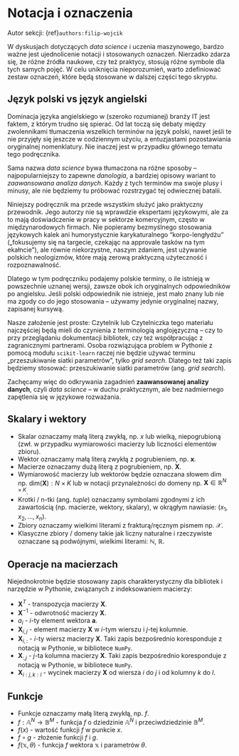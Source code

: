# Notacja i oznaczenia

Autor sekcji: {ref}`authors:filip-wojcik`


W dyskusjach dotyczących *data science* i uczenia maszynowego, bardzo ważne jest ujednolicenie notacji i stosowanych oznaczeń. Nierzadko zdarza się, że różne źródła naukowe, czy też praktycy, stosują różne symbole dla tych samych pojęć. W celu uniknięcia nieporozumień, warto zdefiniować zestaw oznaczeń, które będą stosowane w dalszej części tego skryptu.

## Język polski vs język angielski

Dominacja języka angielskiego w (szeroko rozumianej) branży IT jest faktem, z którym trudno się spierać. Od lat toczą się debaty między zwolennikami tłumaczenia wszelkich terminów na język polski, nawet jeśli te nie przyjęły się jeszcze w codziennym użyciu, a entuzjastami pozostawiania oryginalnej nomenklatury. Nie inaczej jest w przypadku głównego tematu tego podręcznika.

Sama nazwa *data science* bywa tłumaczona na różne sposoby – najpopularniejszy to zapewne *danologia*, a bardziej opisowy wariant to *zaawansowana analiza danych*. Każdy z tych terminów ma swoje plusy i minusy, ale nie będziemy tu próbować rozstrzygać tej odwiecznej batalii.

Niniejszy podręcznik ma przede wszystkim służyć jako praktyczny przewodnik. Jego autorzy nie są wprawdzie ekspertami językowymi, ale za to mają doświadczenie w pracy w sektorze komercyjnym, często w międzynarodowych firmach. Nie popieramy bezmyślnego stosowania językowych kalek ani humorystycznie karykaturalnego “korpo-lengłydżu” („fokusujemy się na targecie, czekając na approvale tasków na tym ekałncie”), ale równie niekorzystne, naszym zdaniem, jest używanie polskich neologizmów, które mają zerową praktyczną użyteczność i rozpoznawalność.

Dlatego w tym podręczniku podajemy polskie terminy, o ile istnieją w powszechnie uznanej wersji, zawsze obok ich oryginalnych odpowiedników po angielsku. Jeśli polski odpowiednik nie istnieje, jest mało znany lub nie ma zgody co do jego stosowania – używamy jedynie oryginalnej nazwy, zapisanej kursywą.

Nasze założenie jest proste: Czytelnik lub Czytelniczka tego materiału najczęściej będą mieli do czynienia z terminologią anglojęzyczną – czy to przy przeglądaniu dokumentacji bibliotek, czy też współpracując z zagranicznymi partnerami. Osoba rozwiązująca problem w Pythonie z pomocą modułu `scikit-learn` raczej nie będzie używać terminu „przeszukiwanie siatki parametrów”, tylko *grid search*. Dlatego też taki zapis będziemy stosować: przeszukiwanie siatki parametrów (ang. *grid search*).

Zachęcamy więc do odkrywania zagadnień **zaawansowanej analizy danych**, czyli *data science* – w duchu praktycznym, ale bez nadmiernego zapętlenia się w językowe rozważania.


## Skalary i wektory

- Skalar oznaczamy małą literą zwykłą, np. $x$ lub wielką, niepogrubioną (zwł. w przypadku wymiarowości macierzy lub liczności elementów zbioru).
- Wektor oznaczamy małą literą zwykłą z pogrubieniem, np. $\mathbf{x}$.
- Macierze oznaczamy dużą literą z pogrubieniem, np. $\mathbf{X}$.
- Wymiarowość macierzy lub wektorów będzie oznaczana słowem dim np. $\text{dim}(\mathbf{X}): N \times K$ lub w notacji przynależności do domeny np. $\mathbf{X} \in \mathbb{R}^{N \times K}$.
- Krotki / n-tki (ang. *tuple*) oznaczamy symbolami zgodnymi z ich zawartością (np. macierze, wektory, skalary), w okrągłym nawiasie: $(x_1, x_2, \ldots, x_n)$.
- Zbiory oznaczamy wielkimi literami z frakturą/ręcznym pismem np. $\mathcal{X}$.
- Klasyczne zbiory / domeny takie jak liczny naturalne i rzeczywiste oznaczane są podwójnymi, wielkimi literami: $\mathbb{N}$, $\mathbb{R}$.

## Operacje na macierzach

Niejednokrotnie będzie stosowany zapis charakterystyczny dla bibliotek i narzędzie w Pythonie, związanych z indeksowaniem macierzy:

- $\mathbf{X}^T$ - transpozycja macierzy $\mathbf{X}$.
- $\mathbf{X}^{-1}$ - odwrotność macierzy $\mathbf{X}$.
- $a_i$ - $i$-ty element wektora $\mathbf{a}$.
- $\mathbf{X}_{i,j}$ - element macierzy $\mathbf{X}$ w $i$-tym wierszu i $j$-tej kolumnie.
- $\mathbf{X}_{i,:}$ - $i$-ty wiersz macierzy $\mathbf{X}$. Taki zapis bezpośrednio koresponduje z notacją w Pythonie, w bibliotece `NumPy`.
- $\mathbf{X}_{:,j}$ - $j$-ta kolumna macierzy $\mathbf{X}$. Taki zapis bezpośrednio koresponduje z notacją w Pythonie, w bibliotece `NumPy`.
- $\mathbf{X}_{i:j,k:l}$ - wycinek macierzy $\mathbf{X}$ od wiersza $i$ do $j$ i od kolumny $k$ do $l$.

## Funkcje

- Funkcje oznaczamy małą literą zwykłą, np. $f$.
- $f: \mathbb{A}^N \rightarrow \mathbb{B}^M$ - funkcja $f$ o dziedzinie $\mathbb{A}^N$ i przeciwdziedzinie $\mathbb{B}^M$.
- $f(x)$ - wartość funkcji $f$ w punkcie $x$.
- $f \circ g$ - złożenie funkcji $f$ i $g$.
- $f(\mathbb{x}, \theta)$ - funkcja $f$ wektora $\mathbb{x}$ i parametrów $\theta$.